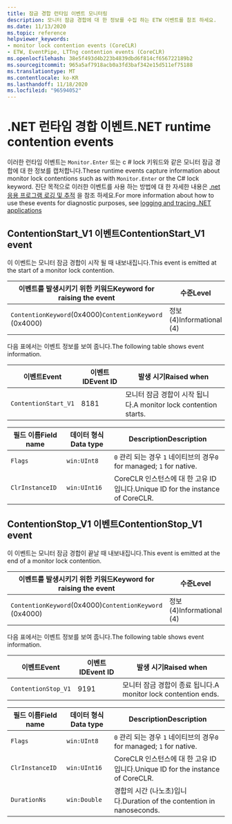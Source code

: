 ```yaml
---
title: 잠금 경합 런타임 이벤트 모니터링
description: 모니터 잠금 경합에 대 한 정보를 수집 하는 ETW 이벤트를 참조 하세요.
ms.date: 11/13/2020
ms.topic: reference
helpviewer_keywords:
- monitor lock contention events (CoreCLR)
- ETW, EventPipe, LTTng contention events (CoreCLR)
ms.openlocfilehash: 38e5f493d4b223b4839dbd6f814cf656722189b2
ms.sourcegitcommit: 965a5af7918acb0a3fd3baf342e15d511ef75188
ms.translationtype: MT
ms.contentlocale: ko-KR
ms.lasthandoff: 11/18/2020
ms.locfileid: "96594052"
---
```

# <a name="net-runtime-contention-events"></a><span data-ttu-id="a61c0-103">.NET 런타임 경합 이벤트</span><span class="sxs-lookup"><span data-stu-id="a61c0-103">.NET runtime contention events</span></span>

<span data-ttu-id="a61c0-104">이러한 런타임 이벤트는 `Monitor.Enter` 또는 c # lock 키워드와 같은 모니터 잠금 경합에 대 한 정보를 캡처합니다.</span><span class="sxs-lookup"><span data-stu-id="a61c0-104">These runtime events capture information about monitor lock contentions such as with `Monitor.Enter` or the C# lock keyword.</span></span> <span data-ttu-id="a61c0-105">진단 목적으로 이러한 이벤트를 사용 하는 방법에 대 한 자세한 내용은 [.net 응용 프로그램 로깅 및 추적](../../core/diagnostics/logging-tracing.md) 을 참조 하세요.</span><span class="sxs-lookup"><span data-stu-id="a61c0-105">For more information about how to use these events for diagnostic purposes, see [logging and tracing .NET applications](../../core/diagnostics/logging-tracing.md)</span></span>

## <a name="contentionstart_v1-event"></a><span data-ttu-id="a61c0-106">ContentionStart_V1 이벤트</span><span class="sxs-lookup"><span data-stu-id="a61c0-106">ContentionStart_V1 event</span></span>

<span data-ttu-id="a61c0-107">이 이벤트는 모니터 잠금 경합이 시작 될 때 내보내집니다.</span><span class="sxs-lookup"><span data-stu-id="a61c0-107">This event is emitted at the start of a monitor lock contention.</span></span>

|<span data-ttu-id="a61c0-108">이벤트를 발생시키기 위한 키워드</span><span class="sxs-lookup"><span data-stu-id="a61c0-108">Keyword for raising the event</span></span>|<span data-ttu-id="a61c0-109">수준</span><span class="sxs-lookup"><span data-stu-id="a61c0-109">Level</span></span>|
|-----------------------------------|-----------|
|<span data-ttu-id="a61c0-110">`ContentionKeyword`(0x4000)</span><span class="sxs-lookup"><span data-stu-id="a61c0-110">`ContentionKeyword` (0x4000)</span></span>|<span data-ttu-id="a61c0-111">정보(4)</span><span class="sxs-lookup"><span data-stu-id="a61c0-111">Informational (4)</span></span>|

 <span data-ttu-id="a61c0-112">다음 표에서는 이벤트 정보를 보여 줍니다.</span><span class="sxs-lookup"><span data-stu-id="a61c0-112">The following table shows event information.</span></span>

|<span data-ttu-id="a61c0-113">이벤트</span><span class="sxs-lookup"><span data-stu-id="a61c0-113">Event</span></span>|<span data-ttu-id="a61c0-114">이벤트 ID</span><span class="sxs-lookup"><span data-stu-id="a61c0-114">Event ID</span></span>|<span data-ttu-id="a61c0-115">발생 시기</span><span class="sxs-lookup"><span data-stu-id="a61c0-115">Raised when</span></span>|
|-----------|--------------|-----------------|
|`ContentionStart_V1`|<span data-ttu-id="a61c0-116">81</span><span class="sxs-lookup"><span data-stu-id="a61c0-116">81</span></span>|<span data-ttu-id="a61c0-117">모니터 잠금 경합이 시작 됩니다.</span><span class="sxs-lookup"><span data-stu-id="a61c0-117">A monitor lock contention starts.</span></span>|

|<span data-ttu-id="a61c0-118">필드 이름</span><span class="sxs-lookup"><span data-stu-id="a61c0-118">Field name</span></span>|<span data-ttu-id="a61c0-119">데이터 형식</span><span class="sxs-lookup"><span data-stu-id="a61c0-119">Data type</span></span>|<span data-ttu-id="a61c0-120">Description</span><span class="sxs-lookup"><span data-stu-id="a61c0-120">Description</span></span>|
|----------------|---------------|-----------------|
|`Flags`|`win:UInt8`|<span data-ttu-id="a61c0-121">`0` 관리 되는 경우 `1` 네이티브의 경우</span><span class="sxs-lookup"><span data-stu-id="a61c0-121">`0` for managed; `1` for native.</span></span>|
|`ClrInstanceID`|`win:UInt16`|<span data-ttu-id="a61c0-122">CoreCLR 인스턴스에 대 한 고유 ID입니다.</span><span class="sxs-lookup"><span data-stu-id="a61c0-122">Unique ID for the instance of CoreCLR.</span></span>|

## <a name="contentionstop_v1-event"></a><span data-ttu-id="a61c0-123">ContentionStop_V1 이벤트</span><span class="sxs-lookup"><span data-stu-id="a61c0-123">ContentionStop_V1 event</span></span>

<span data-ttu-id="a61c0-124">이 이벤트는 모니터 잠금 경합이 끝날 때 내보내집니다.</span><span class="sxs-lookup"><span data-stu-id="a61c0-124">This event is emitted at the end of a monitor lock contention.</span></span>

|<span data-ttu-id="a61c0-125">이벤트를 발생시키기 위한 키워드</span><span class="sxs-lookup"><span data-stu-id="a61c0-125">Keyword for raising the event</span></span>|<span data-ttu-id="a61c0-126">수준</span><span class="sxs-lookup"><span data-stu-id="a61c0-126">Level</span></span>|
|-----------------------------------|-----------|
|<span data-ttu-id="a61c0-127">`ContentionKeyword`(0x4000)</span><span class="sxs-lookup"><span data-stu-id="a61c0-127">`ContentionKeyword` (0x4000)</span></span>|<span data-ttu-id="a61c0-128">정보(4)</span><span class="sxs-lookup"><span data-stu-id="a61c0-128">Informational (4)</span></span>|

 <span data-ttu-id="a61c0-129">다음 표에서는 이벤트 정보를 보여 줍니다.</span><span class="sxs-lookup"><span data-stu-id="a61c0-129">The following table shows event information.</span></span>

|<span data-ttu-id="a61c0-130">이벤트</span><span class="sxs-lookup"><span data-stu-id="a61c0-130">Event</span></span>|<span data-ttu-id="a61c0-131">이벤트 ID</span><span class="sxs-lookup"><span data-stu-id="a61c0-131">Event ID</span></span>|<span data-ttu-id="a61c0-132">발생 시기</span><span class="sxs-lookup"><span data-stu-id="a61c0-132">Raised when</span></span>|
|-----------|--------------|-----------------|
|`ContentionStop_V1`|<span data-ttu-id="a61c0-133">91</span><span class="sxs-lookup"><span data-stu-id="a61c0-133">91</span></span>|<span data-ttu-id="a61c0-134">모니터 잠금 경합이 종료 됩니다.</span><span class="sxs-lookup"><span data-stu-id="a61c0-134">A monitor lock contention ends.</span></span>|

|<span data-ttu-id="a61c0-135">필드 이름</span><span class="sxs-lookup"><span data-stu-id="a61c0-135">Field name</span></span>|<span data-ttu-id="a61c0-136">데이터 형식</span><span class="sxs-lookup"><span data-stu-id="a61c0-136">Data type</span></span>|<span data-ttu-id="a61c0-137">Description</span><span class="sxs-lookup"><span data-stu-id="a61c0-137">Description</span></span>|
|----------------|---------------|-----------------|
|`Flags`|`win:UInt8`|<span data-ttu-id="a61c0-138">`0` 관리 되는 경우 `1` 네이티브의 경우</span><span class="sxs-lookup"><span data-stu-id="a61c0-138">`0` for managed; `1` for native.</span></span>|
|`ClrInstanceID`|`win:UInt16`|<span data-ttu-id="a61c0-139">CoreCLR 인스턴스에 대 한 고유 ID입니다.</span><span class="sxs-lookup"><span data-stu-id="a61c0-139">Unique ID for the instance of CoreCLR.</span></span>|
|`DurationNs`|`win:Double`|<span data-ttu-id="a61c0-140">경합의 시간 (나노초)입니다.</span><span class="sxs-lookup"><span data-stu-id="a61c0-140">Duration of the contention in nanoseconds.</span></span>|
